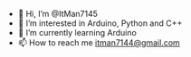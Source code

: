 - 👋 Hi, I’m @ItMan7145
- 👀 I’m interested in Arduino, Python and C++
- 🌱 I’m currently learning Arduino
- 📫 How to reach me itman7144@gmail.com
